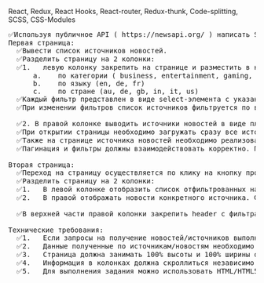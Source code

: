 React, Redux, React Hooks, React-router, Redux-thunk, Code-splitting, SCSS, CSS-Modules

<pre>
✅Используя публичное API ( ​https://newsapi.org/​ ) написать SPA приложение: 
Первая страница: 
  ✅Вывести список источников новостей. 
  ✅Разделить страницу на 2 колонки: 
  ✅1.	левую колонку закрепить на странице и разместить в ней 3 категории фильтров:
      a.	по категории​ ( business, entertainment, gaming, general, music, politics, science-and-nature, sport, technology)
      b.	по языку (​en, de, fr​)
      c.	по стране (au, de, gb, in, it, us)
  ✅Каждый фильтр представлен в виде select-элемента с указанными выше вариантами. При выборе значения конкретного фильтра, оно добавляется под select-ом в виде лейбла с возможностью удаления. Реализовать возможность multiselect. 
  ✅При изменении фильтров список источников фильтруется по выбранным значениям. 
 
  ✅2. В правой колонке выводить источники новостей в виде плиток. Каждая плитка содержит название источника. По ховеру в плитке всплывает полупрозрачный блок с описанием, ссылкой на источник (откроется в новой вкладке) и кнопкой для просмотра новостей этого источника.
  ✅При открытии страницы необходимо загружать сразу все источники и проводить описанную выше фильтрацию только на стороне фронтенда (без дополнительных запросов).
  ✅Также на странице источника новостей необходимо реализовать пагинацию, на странице должно быть 6 плиток за один раз.
  ✅Пагинация и фильтры должны взаимодействовать корректно. После применения нового фильтра должно просчитываться количество страниц пагинации и происходить переключение на первую страницу.

Вторая страница: 
  ✅Переход на страницу осуществляется по клику на кнопку просмотра новостей конкретного источника. 
  ✅Разделить страницу на 2 колонки: 
  ✅1.	В левой колонке отобразить список отфильтрованных на предыдущей странице источников новостей. По клику загружать новости выбранного источника.
  ✅2.	В правой отображать новости конкретного источника. Формат новости: Фото, заглавие, автор, дата публикации. Оформление по желанию.

  ✅В верхней части правой колонки закрепить header с фильтрами по новостям: top, latest, popular. Если для выбранного источника недоступны какие-то из фильтров, необходимо их дизейблить. 

Технические требования: 
  ✅1.	Если запросы на получение новостей/источников выполняется с ошибкой необходимо уведомить об этом пользователя.
  ✅2.	Данные полученные по источникам/новостям необходимо сохранять в localStorage на 20 минут. Так если пользователь в течение 20 минут повторно запрашивает данные, то их необходимо загрузить из localStorage.
  ✅3.	Страница должна занимать 100% высоты и 100% ширины окна браузера.
  ✅4.	Информация в колонках должна скроллиться независимо друг от друга.
  ✅5.	Для выполнения задания можно использовать HTML/HTML5, CSS/CSS3, JS (ES5 и ES6), React, Redux, Redux-saga.  
</pre>
